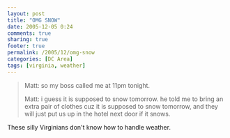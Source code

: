 ```yaml
---
layout: post
title: "OMG SNOW"
date: 2005-12-05 0:24
comments: true
sharing: true
footer: true
permalink: /2005/12/omg-snow
categories: [DC Area]
tags: [virginia, weather]
---
```

<blockquote>Matt: so my boss called me at 11pm tonight.

Matt: i guess it is supposed to snow tomorrow.  he told me to bring an extra pair of clothes cuz it is supposed to snow tomorrow, and they will just put us up in the hotel next door if it snows.</blockquote>

These silly Virginians don't know how to handle weather.
